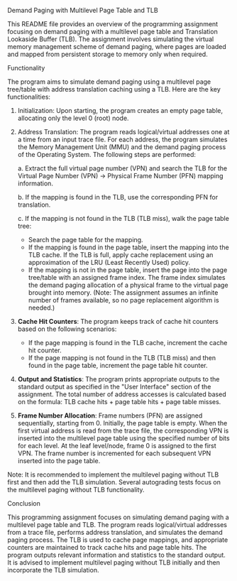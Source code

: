 Demand Paging with Multilevel Page Table and TLB

This README file provides an overview of the programming assignment focusing on demand paging with a multilevel page table and Translation Lookaside
Buffer (TLB). The assignment involves simulating the virtual memory management scheme of demand paging, where pages are loaded and mapped from 
persistent storage to memory only when required.

Functionality

The program aims to simulate demand paging using a multilevel page tree/table with address translation caching using a TLB. Here are the key functionalities:

1. Initialization: Upon starting, the program creates an empty page table, allocating only the level 0 (root) node.

2. Address Translation: The program reads logical/virtual addresses one at a time from an input trace file. For each address, the program simulates 
   the Memory Management Unit (MMU) and the demand paging process of the Operating System. The following steps are performed:

   a. Extract the full virtual page number (VPN) and search the TLB for the Virtual Page Number (VPN) -> Physical Frame Number (PFN) mapping information.

   b. If the mapping is found in the TLB, use the corresponding PFN for translation.

   c. If the mapping is not found in the TLB (TLB miss), walk the page table tree:
      - Search the page table for the mapping.
      - If the mapping is found in the page table, insert the mapping into the TLB cache. If the TLB is full, apply cache replacement using an approximation of 
        the LRU (Least Recently Used) policy.
      - If the mapping is not in the page table, insert the page into the page tree/table with an assigned frame index. The frame index simulates the demand 
        paging allocation of a physical frame to the virtual page brought into memory. (Note: The assignment assumes an infinite number of frames available, so no page replacement algorithm is needed.)

3. **Cache Hit Counters**: The program keeps track of cache hit counters based on the following scenarios:
   - If the page mapping is found in the TLB cache, increment the cache hit counter.
   - If the page mapping is not found in the TLB (TLB miss) and then found in the page table, increment the page table hit counter.

4. **Output and Statistics**: The program prints appropriate outputs to the standard output as specified in the "User Interface" section of the assignment. 
The total number of address accesses is calculated based on the formula: TLB cache hits + page table hits + page table misses.

5. **Frame Number Allocation**: Frame numbers (PFN) are assigned sequentially, starting from 0. Initially, the page table is empty. When the first virtual address 
is read from the trace file, the corresponding VPN is inserted into the multilevel page table using the specified number of bits for each level. At the leaf 
level/node, frame 0 is assigned to the first VPN. The frame number is incremented for each subsequent VPN inserted into the page table.

Note: It is recommended to implement the multilevel paging without TLB first and then add the TLB simulation. Several autograding tests focus on the multilevel 
paging without TLB functionality.

Conclusion

This programming assignment focuses on simulating demand paging with a multilevel page table and TLB. The program reads logical/virtual addresses from a trace 
file, performs address translation, and simulates the demand paging process. The TLB is used to cache page mappings, and appropriate counters are maintained to 
track cache hits and page table hits. The program outputs relevant information and statistics to the standard output. It is advised to implement multilevel paging 
without TLB initially and then incorporate the TLB simulation.
